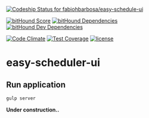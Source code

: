 [![Codeship Status for fabiohbarbosa/easy-schedule-ui](https://codeship.com/projects/d2868c10-5ca3-0133-ab8c-1a7f023b972a/status?branch=master)](https://codeship.com/projects/110981)

[![bitHound Score](https://www.bithound.io/github/fabiohbarbosa/easy-schedule-ui/badges/score.svg)](https://www.bithound.io/github/fabiohbarbosa/easy-schedule-ui)
[![bitHound Dependencies](https://www.bithound.io/github/fabiohbarbosa/easy-schedule-ui/badges/dependencies.svg)](https://www.bithound.io/github/fabiohbarbosa/easy-schedule-ui/master/dependencies/npm)
[![bitHound Dev Dependencies](https://www.bithound.io/github/fabiohbarbosa/easy-schedule-ui/badges/devDependencies.svg)](https://www.bithound.io/github/fabiohbarbosa/easy-schedule-ui/master/dependencies/npm)

[![Code Climate](https://codeclimate.com/github/fabiohbarbosa/easy-schedule-ui/badges/gpa.svg)](https://codeclimate.com/github/fabiohbarbosa/easy-schedule-ui)
[![Test Coverage](https://codeclimate.com/github/fabiohbarbosa/easy-schedule-ui/badges/coverage.svg)](https://codeclimate.com/github/fabiohbarbosa/easy-schedule-ui/coverage)
[![license](http://img.shields.io/badge/license-MIT-brightgreen.svg?style=flat-square)](https://github.com/fabiohbarbosa/easy-schedule-ui/blob/master/LICENSE)


easy-scheduler-ui
===

## Run application
```bash
gulp server
```

**Under construction..**

